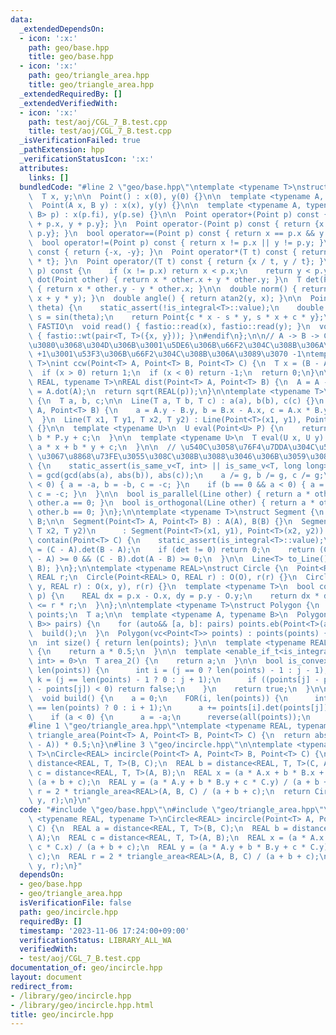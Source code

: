 ```yaml
---
data:
  _extendedDependsOn:
  - icon: ':x:'
    path: geo/base.hpp
    title: geo/base.hpp
  - icon: ':x:'
    path: geo/triangle_area.hpp
    title: geo/triangle_area.hpp
  _extendedRequiredBy: []
  _extendedVerifiedWith:
  - icon: ':x:'
    path: test/aoj/CGL_7_B.test.cpp
    title: test/aoj/CGL_7_B.test.cpp
  _isVerificationFailed: true
  _pathExtension: hpp
  _verificationStatusIcon: ':x:'
  attributes:
    links: []
  bundledCode: "#line 2 \"geo/base.hpp\"\ntemplate <typename T>\nstruct Point {\n\
    \  T x, y;\n\n  Point() : x(0), y(0) {}\n\n  template <typename A, typename B>\n\
    \  Point(A x, B y) : x(x), y(y) {}\n\n  template <typename A, typename B>\n  Point(pair<A,\
    \ B> p) : x(p.fi), y(p.se) {}\n\n  Point operator+(Point p) const { return {x\
    \ + p.x, y + p.y}; }\n  Point operator-(Point p) const { return {x - p.x, y -\
    \ p.y}; }\n  bool operator==(Point p) const { return x == p.x && y == p.y; }\n\
    \  bool operator!=(Point p) const { return x != p.x || y != p.y; }\n  Point operator-()\
    \ const { return {-x, -y}; }\n  Point operator*(T t) const { return {x * t, y\
    \ * t}; }\n  Point operator/(T t) const { return {x / t, y / t}; }\n\n  bool operator<(Point\
    \ p) const {\n    if (x != p.x) return x < p.x;\n    return y < p.y;\n  }\n  T\
    \ dot(Point other) { return x * other.x + y * other.y; }\n  T det(Point other)\
    \ { return x * other.y - y * other.x; }\n\n  double norm() { return sqrtl(x *\
    \ x + y * y); }\n  double angle() { return atan2(y, x); }\n\n  Point rotate(double\
    \ theta) {\n    static_assert(!is_integral<T>::value);\n    double c = cos(theta),\
    \ s = sin(theta);\n    return Point{c * x - s * y, s * x + c * y};\n  }\n#ifdef\
    \ FASTIO\n  void read() { fastio::read(x), fastio::read(y); }\n  void write()\
    \ { fastio::wt(pair<T, T>({x, y})); }\n#endif\n};\n\n// A -> B -> C \u3068\u9032\
    \u3080\u3068\u304D\u306B\u3001\u5DE6\u306B\u66F2\u304C\u308B\u306A\u3089\u3070\
    \ +1\u3001\u53F3\u306B\u66F2\u304C\u308B\u306A\u3089\u3070 -1\ntemplate <typename\
    \ T>\nint ccw(Point<T> A, Point<T> B, Point<T> C) {\n  T x = (B - A).det(C - A);\n\
    \  if (x > 0) return 1;\n  if (x < 0) return -1;\n  return 0;\n}\n\ntemplate <typename\
    \ REAL, typename T>\nREAL dist(Point<T> A, Point<T> B) {\n  A = A - B;\n  T p\
    \ = A.dot(A);\n  return sqrt(REAL(p));\n}\n\ntemplate <typename T>\nstruct Line\
    \ {\n  T a, b, c;\n\n  Line(T a, T b, T c) : a(a), b(b), c(c) {}\n  Line(Point<T>\
    \ A, Point<T> B) {\n    a = A.y - B.y, b = B.x - A.x, c = A.x * B.y - A.y * B.x;\n\
    \  }\n  Line(T x1, T y1, T x2, T y2) : Line(Point<T>(x1, y1), Point<T>(x2, y2))\
    \ {}\n\n  template <typename U>\n  U eval(Point<U> P) {\n    return a * P.x +\
    \ b * P.y + c;\n  }\n\n  template <typename U>\n  T eval(U x, U y) {\n    return\
    \ a * x + b * y + c;\n  }\n\n  // \u540C\u3058\u76F4\u7DDA\u304C\u540C\u3058 a,b,c\
    \ \u3067\u8868\u73FE\u3055\u308C\u308B\u3088\u3046\u306B\u3059\u308B\n  void normalize()\
    \ {\n    static_assert(is_same_v<T, int> || is_same_v<T, long long>);\n    T g\
    \ = gcd(gcd(abs(a), abs(b)), abs(c));\n    a /= g, b /= g, c /= g;\n    if (b\
    \ < 0) { a = -a, b = -b, c = -c; }\n    if (b == 0 && a < 0) { a = -a, b = -b,\
    \ c = -c; }\n  }\n\n  bool is_parallel(Line other) { return a * other.b - b *\
    \ other.a == 0; }\n  bool is_orthogonal(Line other) { return a * other.a + b *\
    \ other.b == 0; }\n};\n\ntemplate <typename T>\nstruct Segment {\n  Point<T> A,\
    \ B;\n\n  Segment(Point<T> A, Point<T> B) : A(A), B(B) {}\n  Segment(T x1, T y1,\
    \ T x2, T y2)\n      : Segment(Point<T>(x1, y1), Point<T>(x2, y2)) {}\n\n  bool\
    \ contain(Point<T> C) {\n    static_assert(is_integral<T>::value);\n    T det\
    \ = (C - A).det(B - A);\n    if (det != 0) return 0;\n    return (C - A).dot(B\
    \ - A) >= 0 && (C - B).dot(A - B) >= 0;\n  }\n\n  Line<T> to_Line() { return Line(A,\
    \ B); }\n};\n\ntemplate <typename REAL>\nstruct Circle {\n  Point<REAL> O;\n \
    \ REAL r;\n  Circle(Point<REAL> O, REAL r) : O(O), r(r) {}\n  Circle(REAL x, REAL\
    \ y, REAL r) : O(x, y), r(r) {}\n  template <typename T>\n  bool contain(Point<T>\
    \ p) {\n    REAL dx = p.x - O.x, dy = p.y - O.y;\n    return dx * dx + dy * dy\
    \ <= r * r;\n  }\n};\n\ntemplate <typename T>\nstruct Polygon {\n  vc<Point<T>>\
    \ points;\n  T a;\n\n  template <typename A, typename B>\n  Polygon(vc<pair<A,\
    \ B>> pairs) {\n    for (auto&& [a, b]: pairs) points.eb(Point<T>(a, b));\n  \
    \  build();\n  }\n  Polygon(vc<Point<T>> points) : points(points) { build(); }\n\
    \n  int size() { return len(points); }\n\n  template <typename REAL>\n  REAL area()\
    \ {\n    return a * 0.5;\n  }\n\n  template <enable_if_t<is_integral<T>::value,\
    \ int> = 0>\n  T area_2() {\n    return a;\n  }\n\n  bool is_convex() {\n    FOR(j,\
    \ len(points)) {\n      int i = (j == 0 ? len(points) - 1 : j - 1);\n      int\
    \ k = (j == len(points) - 1 ? 0 : j + 1);\n      if ((points[j] - points[i]).det(points[k]\
    \ - points[j]) < 0) return false;\n    }\n    return true;\n  }\n\nprivate:\n\
    \  void build() {\n    a = 0;\n    FOR(i, len(points)) {\n      int j = (i + 1\
    \ == len(points) ? 0 : i + 1);\n      a += points[i].det(points[j]);\n    }\n\
    \    if (a < 0) {\n      a = -a;\n      reverse(all(points));\n    }\n  }\n};\n\
    #line 1 \"geo/triangle_area.hpp\"\ntemplate <typename REAL, typename T>\nREAL\
    \ triangle_area(Point<T> A, Point<T> B, Point<T> C) {\n  return abs((B - A).det(C\
    \ - A)) * 0.5;\n}\n#line 3 \"geo/incircle.hpp\"\n\ntemplate <typename REAL, typename\
    \ T>\nCircle<REAL> incircle(Point<T> A, Point<T> B, Point<T> C) {\n  REAL a =\
    \ distance<REAL, T, T>(B, C);\n  REAL b = distance<REAL, T, T>(C, A);\n  REAL\
    \ c = distance<REAL, T, T>(A, B);\n  REAL x = (a * A.x + b * B.x + c * C.x) /\
    \ (a + b + c);\n  REAL y = (a * A.y + b * B.y + c * C.y) / (a + b + c);\n  REAL\
    \ r = 2 * triangle_area<REAL>(A, B, C) / (a + b + c);\n  return Circle<REAL>(x,\
    \ y, r);\n}\n"
  code: "#include \"geo/base.hpp\"\n#include \"geo/triangle_area.hpp\"\n\ntemplate\
    \ <typename REAL, typename T>\nCircle<REAL> incircle(Point<T> A, Point<T> B, Point<T>\
    \ C) {\n  REAL a = distance<REAL, T, T>(B, C);\n  REAL b = distance<REAL, T, T>(C,\
    \ A);\n  REAL c = distance<REAL, T, T>(A, B);\n  REAL x = (a * A.x + b * B.x +\
    \ c * C.x) / (a + b + c);\n  REAL y = (a * A.y + b * B.y + c * C.y) / (a + b +\
    \ c);\n  REAL r = 2 * triangle_area<REAL>(A, B, C) / (a + b + c);\n  return Circle<REAL>(x,\
    \ y, r);\n}"
  dependsOn:
  - geo/base.hpp
  - geo/triangle_area.hpp
  isVerificationFile: false
  path: geo/incircle.hpp
  requiredBy: []
  timestamp: '2023-11-06 17:24:00+09:00'
  verificationStatus: LIBRARY_ALL_WA
  verifiedWith:
  - test/aoj/CGL_7_B.test.cpp
documentation_of: geo/incircle.hpp
layout: document
redirect_from:
- /library/geo/incircle.hpp
- /library/geo/incircle.hpp.html
title: geo/incircle.hpp
---
```

